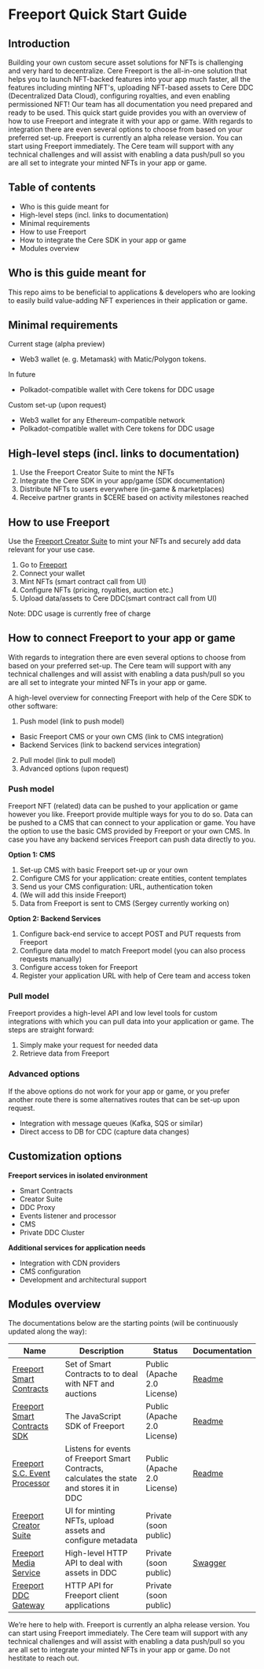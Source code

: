 # Freeport Quick Start Guide
## Introduction
Building your own custom secure asset solutions for NFTs is challenging and very hard to decentralize. Cere Freeport is the all-in-one solution that helps you to launch NFT-backed features into your app much faster, all the features including minting NFT's, uploading NFT-based assets to Cere DDC (Decentralized Data Cloud), configuring royalties, and even enabling permissioned NFT! Our team has all documentation you need prepared and ready to be used. This quick start guide provides you with an overview of how to use Freeport and integrate it with your app or game. With regards to integration there are even several options to choose from based on your preferred set-up. 
Freeport is currently an alpha release version. You can start using Freeport immediately. The Cere team will support with any technical challenges and will assist with enabling a data push/pull so you are all set to integrate your minted NFTs in your app or game. 

## Table of contents
* Who is this guide meant for
* High-level steps (incl. links to documentation)
* Minimal requirements
* How to use Freeport
* How to integrate the Cere SDK in your app or game
* Modules overview

## Who is this guide meant for
This repo aims to be beneficial to applications & developers who are looking to easily build value-adding NFT experiences in their application or game. 

## Minimal requirements
Current stage (alpha preview)

* Web3 wallet (e. g. Metamask) with Matic/Polygon tokens.

In future
* Polkadot-compatible wallet with Cere tokens for DDC usage

Custom set-up (upon request)
* Web3 wallet for any Ethereum-compatible network
* Polkadot-compatible wallet with Cere tokens for DDC usage


## High-level steps (incl. links to documentation)
1. Use the Freeport Creator Suite to mint the NFTs
2. Integrate the Cere SDK in your app/game (SDK documentation)
3. Distribute NFTs to users everywhere (in-game & marketplaces)
4. Receive partner grants in $CERE based on activity milestones reached

## How to use Freeport
Use the [Freeport Creator Suite](https://github.com/Cerebellum-Network/Freeport-Creator-Suite) to mint your NFTs and securely add data relevant for your use case.
1. Go to [Freeport](https://davinci.stage.cere.network)  
2. Connect your wallet
3. Mint NFTs (smart contract call from UI)
4. Configure NFTs (pricing, royalties, auction etc.)
5. Upload data/assets to Cere DDC(smart contract call from UI)

Note: DDC usage is currently free of charge

## How to connect Freeport to your app or game
With regards to integration there are even several options to choose from based on your preferred set-up. The Cere team will support with any technical challenges and will assist with enabling a data push/pull so you are all set to integrate your minted NFTs in your app or game. 

A high-level overview for connecting Freeport with help of the Cere SDK to other software:
1. Push model (link to push model)
* Basic Freeport CMS or your own CMS (link to CMS integration)
* Backend Services (link to backend services integration)
2. Pull model (link to pull model)
3. Advanced options (upon request)

### Push model
Freeport NFT (related) data can be pushed to your application or game however you like. Freeport provide multiple ways for you to do so. Data can be pushed to a CMS that can connect to your application or game. You have the option to use the basic CMS provided by Freeport or your own CMS. In case you have any backend services Freeport can push data directly to you.

**Option 1: CMS**
1. Set-up CMS with basic Freeport set-up or your own
2. Configure CMS for your application: create entities, content templates
3. Send us your CMS configuration: URL, authentication token
4. (We will add this inside Freeport)
5. Data from Freeport is sent to CMS (Sergey currently working on)

**Option 2: Backend Services**
1. Configure back-end service to accept POST and PUT requests from Freeport
2. Configure data model to match Freeport model (you can also process requests manually)
3. Configure access token for Freeport
4. Register your application URL with help of Cere team and access token

### Pull model
Freeport provides a high-level API and low level tools for custom integrations with which you can pull data into your application or game. The steps are straight forward:
1. Simply make your request for needed data
2. Retrieve data from Freeport 

### Advanced options
If the above options do not work for your app or game, or you prefer another route there is some alternatives routes that can be set-up upon request.

* Integration with message queues (Kafka, SQS or similar)
* Direct access to DB for CDC (capture data changes)

## Customization options

**Freeport services in isolated environment** 

* Smart Contracts
* Creator Suite
* DDC Proxy
* Events listener and processor
* CMS
* Private DDC Cluster

**Additional services for application needs**

* Integration with CDN providers
* CMS configuration
* Development and architectural support


## Modules overview
The documentations below are the starting points (will be continuously updated along the way):

|Name|Description|Status|Documentation|
|---|---|---|---|
|[Freeport Smart Contracts](https://github.com/Cerebellum-Network/Freeport-Smart-Contracts)|Set of Smart Contracts to to deal with NFT and auctions|Public (Apache 2.0 License)|[Readme](https://github.com/Cerebellum-Network/Freeport-Smart-Contracts/blob/master/README.md)|
|[Freeport Smart Contracts SDK](https://github.com/Cerebellum-Network/Freeport-Smart-Contracts-SDK)|The JavaScript SDK of Freeport|Public (Apache 2.0 License)|[Readme](https://github.com/Cerebellum-Network/Freeport-Smart-Contracts-SDK/blob/master/README.md)|
|[Freeport S.C. Event Processor](https://github.com/Cerebellum-Network/Freeport-S.C.-Event-Processor)|Listens for events of Freeport Smart Contracts, calculates the state and stores it in DDC|Public (Apache 2.0 License)|[Readme](https://github.com/Cerebellum-Network/Freeport-S.C.-Event-Processor/blob/dev/README.md)|
|[Freeport Creator Suite](https://github.com/Cerebellum-Network/Freeport-Creator-Suite)|UI for minting NFTs, upload assets and configure metadata|Private (soon public)||
|[Freeport Media Service](https://github.com/Cerebellum-Network/Freeport-Media-Service)|High-level HTTP API to deal with assets in DDC|Private (soon public)|[Swagger](https://media.ddc.dev.cere.network/q/swagger-ui/)|
|[Freeport DDC Gateway](https://github.com/Cerebellum-Network/Freeport-DDC-Gateway)|HTTP API for Freeport client applications|Private (soon public)||

We’re here to help with. Freeport is currently an alpha release version. You can start using Freeport immediately. The Cere team will support with any technical challenges and will assist with enabling a data push/pull so you are all set to integrate your minted NFTs in your app or game. Do not hestitate to reach out.
